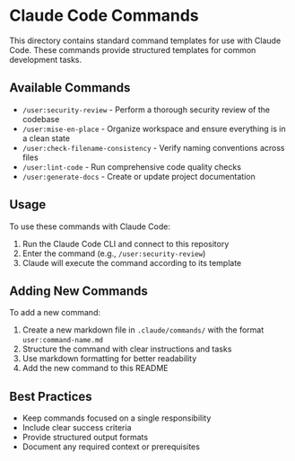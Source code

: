 # Claude Code Commands

This directory contains standard command templates for use with Claude Code. These commands provide structured templates for common development tasks.

## Available Commands

- `/user:security-review` - Perform a thorough security review of the codebase
- `/user:mise-en-place` - Organize workspace and ensure everything is in a clean state
- `/user:check-filename-consistency` - Verify naming conventions across files
- `/user:lint-code` - Run comprehensive code quality checks
- `/user:generate-docs` - Create or update project documentation

## Usage

To use these commands with Claude Code:

1. Run the Claude Code CLI and connect to this repository
2. Enter the command (e.g., `/user:security-review`)
3. Claude will execute the command according to its template

## Adding New Commands

To add a new command:

1. Create a new markdown file in `.claude/commands/` with the format `user:command-name.md`
2. Structure the command with clear instructions and tasks
3. Use markdown formatting for better readability
4. Add the new command to this README

## Best Practices

- Keep commands focused on a single responsibility
- Include clear success criteria
- Provide structured output formats
- Document any required context or prerequisites